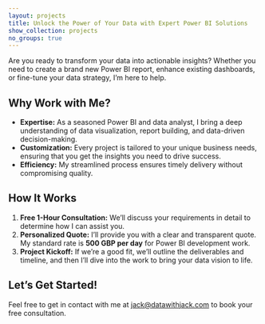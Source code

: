 ```yaml
---
layout: projects
title: Unlock the Power of Your Data with Expert Power BI Solutions
show_collection: projects
no_groups: true
---
```


Are you ready to transform your data into actionable insights? Whether you need to create a brand new Power BI report, enhance existing dashboards, or fine-tune your data strategy, I’m here to help.

## Why Work with Me?

- **Expertise:** As a seasoned Power BI and data analyst, I bring a deep understanding of data visualization, report building, and data-driven decision-making.
- **Customization:** Every project is tailored to your unique business needs, ensuring that you get the insights you need to drive success.
- **Efficiency:** My streamlined process ensures timely delivery without compromising quality.

## How It Works

1. **Free 1-Hour Consultation:** We’ll discuss your requirements in detail to determine how I can assist you.
2. **Personalized Quote:** I’ll provide you with a clear and transparent quote. My standard rate is **500 GBP per day** for Power BI development work.
3. **Project Kickoff:** If we’re a good fit, we’ll outline the deliverables and timeline, and then I’ll dive into the work to bring your data vision to life.

## Let’s Get Started!

Feel free to get in contact with me at [jack@datawithjack.com](mailto:jack@datawithjack.com) to book your free consultation.
